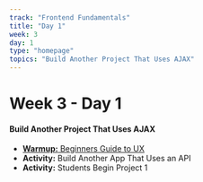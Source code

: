 ```yaml
---
track: "Frontend Fundamentals"
title: "Day 1"
week: 3
day: 1
type: "homepage"
topics: "Build Another Project That Uses AJAX"
---
```



# Week 3 - Day 1

#### Build Another Project That Uses AJAX
- [**Warmup:** Beginners Guide to UX](/frontend-fundamentals/week-3/day-1/lecture-materials/beginners-guide-to-ux/)
- **Activity:** Build Another App That Uses an API
- **Activity:** Students Begin Project 1

<!-- 
<br>
<br>
<hr>
<br>
<br>



#### Lesson Recordings

- [**Beginners Guide to UX**]()
- [**PokeGallery Code Along**]() 

-->
